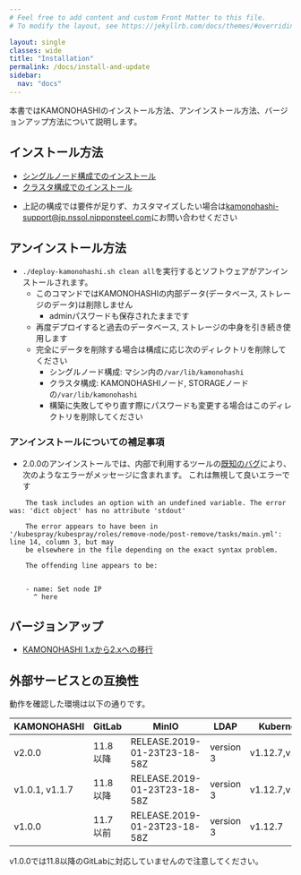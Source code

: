 ```yaml
---
# Feel free to add content and custom Front Matter to this file.
# To modify the layout, see https://jekyllrb.com/docs/themes/#overriding-theme-defaults

layout: single
classes: wide
title: "Installation"
permalink: /docs/install-and-update
sidebar:
  nav: "docs"
---
```

本書ではKAMONOHASHIのインストール方法、アンインストール方法、バージョンアップ方法について説明します。

## インストール方法

 - <a href="/docs/install-and-update/deploy-single-node">シングルノード構成でのインストール</a>
 - <a href="/docs/install-and-update/deploy-cluster">クラスタ構成でのインストール</a>

* 上記の構成では要件が足りず、カスタマイズしたい場合は[kamonohashi-support@jp.nssol.nipponsteel.com](mailto:kamonohashi-support@jp.nssol.nipponsteel.com)にお問い合わせください


## アンインストール方法
* `./deploy-kamonohashi.sh clean all`を実行するとソフトウェアがアンインストールされます。
  * このコマンドではKAMONOHASHIの内部データ(データベース, ストレージのデータ)は削除しません
    * adminパスワードも保存されたままです
  * 再度デプロイすると過去のデータベース, ストレージの中身を引き続き使用します
  * 完全にデータを削除する場合は構成に応じ次のディレクトリを削除してください
    * シングルノード構成: マシン内の`/var/lib/kamonohashi`
    * クラスタ構成: KAMONOHASHIノード, STORAGEノードの`/var/lib/kamonohashi`
    * 構築に失敗してやり直す際にパスワードも変更する場合はこのディレクトリを削除してください

### アンインストールについての補足事項
* 2.0.0のアンインストールでは、内部で利用するツールの[既知のバグ](https://github.com/kubernetes-sigs/kubespray/issues/5185)により、次のようなエラーがメッセージに含まれます。
これは無視して良いエラーです

```
    The task includes an option with an undefined variable. The error was: 'dict object' has no attribute 'stdout'

    The error appears to have been in '/kubespray/kubespray/roles/remove-node/post-remove/tasks/main.yml': line 14, column 3, but may
    be elsewhere in the file depending on the exact syntax problem.

    The offending line appears to be:


    - name: Set node IP
      ^ here
```

## バージョンアップ
  - <a href="/docs/install-and-update/migrate1xto2x">KAMONOHASHI 1.xから2.xへの移行</a>


## 外部サービスとの互換性

動作を確認した環境は以下の通りです。

|KAMONOHASHI|GitLab|MinIO| LDAP|Kubernetes |Ubuntu |
|---|---|---|---|---|---|
|v2.0.0|11.8以降|RELEASE.2019-01-23T23-18-58Z|version 3| v1.12.7,v1.14.1|Ubuntu 18.04|
|v1.0.1, v1.1.7|11.8以降|RELEASE.2019-01-23T23-18-58Z|version 3| v1.12.7,v1.14.1|ubuntu 16.04|
|v1.0.0|11.7以前|RELEASE.2019-01-23T23-18-58Z|version 3| v1.12.7|Ubuntu 16.04|

v1.0.0では11.8以降のGitLabに対応していませんので注意してください。


